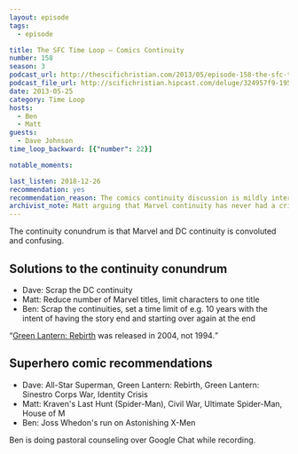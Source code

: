 ```yaml
---
layout: episode
tags:
  - episode

title: The SFC Time Loop – Comics Continuity
number: 158
season: 3
podcast_url: http://thescifichristian.com/2013/05/episode-158-the-sfc-time-loop-comics-continuity/
podcast_file_url: http://scifichristian.hipcast.com/deluge/324957f9-1957-7cae-72e5-433470e1547f.mp3
date: 2013-05-25
category: Time Loop
hosts:
  - Ben
  - Matt
guests:
  - Dave Johnson
time_loop_backward: [{"number": 22}]

notable_moments:

last_listen: 2018-12-26
recommendation: yes
recommendation_reason: The comics continuity discussion is mildly interesting, but there are some great moments including Ben's idea for fixing continuity and the post-end music singalong.
archivist_note: Matt arguing that Marvel continuity has never had a crisis is a semantics game. For example, <a href="https://en.m.wikipedia.org/wiki/Heroes_Reborn_(comics)">Heroes Reborn</a> is totally a crisis, even though it was branded as a "rebirth"
---
```

The continuity conundrum is that Marvel and DC continuity is convoluted and confusing.

## Solutions to the continuity conundrum
- Dave: Scrap the DC continuity
- Matt: Reduce number of Marvel titles, limit characters to one title
- Ben: Scrap the continuities, set a time limit of e.g. 10 years with the intent of having the story end and starting over again at the end

<q class="archivist"><a href="https://en.m.wikipedia.org/wiki/Green_Lantern:_Rebirth"  class="link-obvious">Green Lantern: Rebirth</a> was released in 2004, not 1994.</q>

## Superhero comic recommendations
- Dave: All-Star Superman, Green Lantern: Rebirth, Green Lantern: Sinestro Corps War, Identity Crisis
- Matt: Kraven's Last Hunt (Spider-Man), Civil War, Ultimate Spider-Man, House of M
- Ben: Joss Whedon's run on Astonishing X-Men

Ben is doing pastoral counseling over Google Chat while recording.